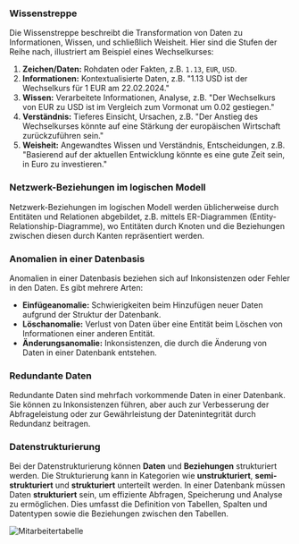 ### Wissenstreppe

Die Wissenstreppe beschreibt die Transformation von Daten zu Informationen, Wissen, und schließlich Weisheit. Hier sind die Stufen der Reihe nach, illustriert am Beispiel eines Wechselkurses:

1. **Zeichen/Daten:** Rohdaten oder Fakten, z.B. `1.13`, `EUR`, `USD`.
2. **Informationen:** Kontextualisierte Daten, z.B. "1.13 USD ist der Wechselkurs für 1 EUR am 22.02.2024."
3. **Wissen:** Verarbeitete Informationen, Analyse, z.B. "Der Wechselkurs von EUR zu USD ist im Vergleich zum Vormonat um 0.02 gestiegen."
4. **Verständnis:** Tieferes Einsicht, Ursachen, z.B. "Der Anstieg des Wechselkurses könnte auf eine Stärkung der europäischen Wirtschaft zurückzuführen sein."
5. **Weisheit:** Angewandtes Wissen und Verständnis, Entscheidungen, z.B. "Basierend auf der aktuellen Entwicklung könnte es eine gute Zeit sein, in Euro zu investieren."

### Netzwerk-Beziehungen im logischen Modell

Netzwerk-Beziehungen im logischen Modell werden üblicherweise durch Entitäten und Relationen abgebildet, z.B. mittels ER-Diagrammen (Entity-Relationship-Diagramme), wo Entitäten durch Knoten und die Beziehungen zwischen diesen durch Kanten repräsentiert werden.

### Anomalien in einer Datenbasis

Anomalien in einer Datenbasis beziehen sich auf Inkonsistenzen oder Fehler in den Daten. Es gibt mehrere Arten:

- **Einfügeanomalie:** Schwierigkeiten beim Hinzufügen neuer Daten aufgrund der Struktur der Datenbank.
- **Löschanomalie:** Verlust von Daten über eine Entität beim Löschen von Informationen einer anderen Entität.
- **Änderungsanomalie:** Inkonsistenzen, die durch die Änderung von Daten in einer Datenbank entstehen.

### Redundante Daten

Redundante Daten sind mehrfach vorkommende Daten in einer Datenbank. Sie können zu Inkonsistenzen führen, aber auch zur Verbesserung der Abfrageleistung oder zur Gewährleistung der Datenintegrität durch Redundanz beitragen.

### Datenstrukturierung

Bei der Datenstrukturierung können **Daten** und **Beziehungen** strukturiert werden. Die Strukturierung kann in Kategorien wie **unstrukturiert**, **semi-strukturiert** und **strukturiert** unterteilt werden. In einer Datenbank müssen Daten **strukturiert** sein, um effiziente Abfragen, Speicherung und Analyse zu ermöglichen. Dies umfasst die Definition von Tabellen, Spalten und Datentypen sowie die Beziehungen zwischen den Tabellen.

![Mitarbeitertabelle](https://gitlab.com/ch-tbz-it/Stud/m164/-/raw/main/10_Auftraege_und_Uebungen/00_Start/Recap_Fragen/Tabelle_labelled.png "Mitarbeitertabelle")
